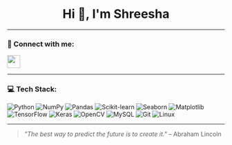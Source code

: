 <h1 align="center">Hi 👋, I'm Shreesha</h1>

---

### 🔗 Connect with me:
<p align="left">
  <a href="https://www.linkedin.com/in/your-linkedin-id/" target="_blank">
    <img src="https://cdn.jsdelivr.net/gh/devicons/devicon/icons/linkedin/linkedin-original.svg" width="30" height="30"/>
  </a>
</p>

---

### 💻 Tech Stack:

<p align="left">
  <img src="https://img.shields.io/badge/Python-%2314354C?style=for-the-badge&logo=python&logoColor=white" alt="Python"/>
  <img src="https://img.shields.io/badge/Numpy-%23013243?style=for-the-badge&logo=numpy&logoColor=white" alt="NumPy"/>
  <img src="https://img.shields.io/badge/Pandas-%23150458?style=for-the-badge&logo=pandas&logoColor=white" alt="Pandas"/>
  <img src="https://img.shields.io/badge/Scikit--Learn-%23F7931E?style=for-the-badge&logo=scikit-learn&logoColor=white" alt="Scikit-learn"/>
  <img src="https://img.shields.io/badge/Seaborn-%231E90FF?style=for-the-badge&logo=python&logoColor=white" alt="Seaborn"/>
  <img src="https://img.shields.io/badge/Matplotlib-%230C4B8E?style=for-the-badge&logo=matplotlib&logoColor=white" alt="Matplotlib"/>
  <img src="https://img.shields.io/badge/TensorFlow-%23FF6F00?style=for-the-badge&logo=tensorflow&logoColor=white" alt="TensorFlow"/>
  <img src="https://img.shields.io/badge/Keras-%23D00000?style=for-the-badge&logo=keras&logoColor=white" alt="Keras"/>
  <img src="https://img.shields.io/badge/OpenCV-%23white?style=for-the-badge&logo=opencv&logoColor=black" alt="OpenCV"/>
  <img src="https://img.shields.io/badge/MySQL-%234479A1?style=for-the-badge&logo=mysql&logoColor=white" alt="MySQL"/>
  <img src="https://img.shields.io/badge/Git-%23F05032?style=for-the-badge&logo=git&logoColor=white" alt="Git"/>
  <img src="https://img.shields.io/badge/Linux-%23FCC624?style=for-the-badge&logo=linux&logoColor=black" alt="Linux"/>
</p>

---

> _"The best way to predict the future is to create it."_ – Abraham Lincoln
